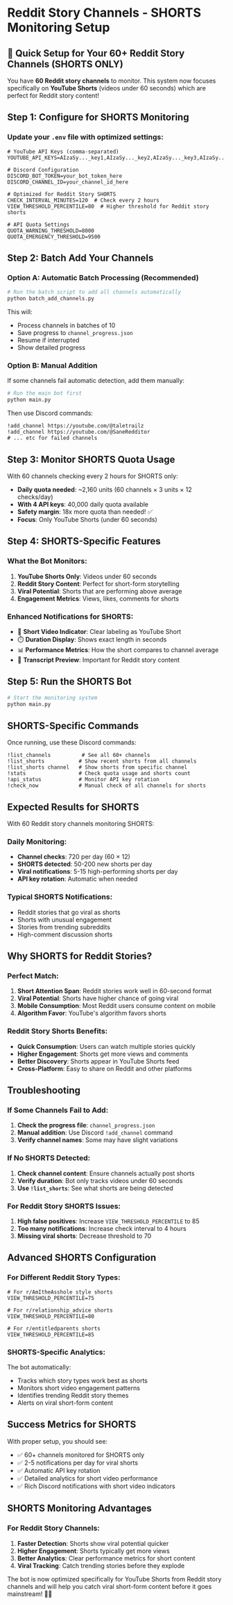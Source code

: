 # Reddit Story Channels - SHORTS Monitoring Setup

## 🎯 Quick Setup for Your 60+ Reddit Story Channels (SHORTS ONLY)

You have **60 Reddit story channels** to monitor. This system now focuses specifically on **YouTube Shorts** (videos under 60 seconds) which are perfect for Reddit story content!

## Step 1: Configure for SHORTS Monitoring

### Update your `.env` file with optimized settings:

```env
# YouTube API Keys (comma-separated)
YOUTUBE_API_KEYS=AIzaSy..._key1,AIzaSy..._key2,AIzaSy..._key3,AIzaSy..._key4

# Discord Configuration
DISCORD_BOT_TOKEN=your_bot_token_here
DISCORD_CHANNEL_ID=your_channel_id_here

# Optimized for Reddit Story SHORTS
CHECK_INTERVAL_MINUTES=120  # Check every 2 hours
VIEW_THRESHOLD_PERCENTILE=80  # Higher threshold for Reddit story shorts

# API Quota Settings
QUOTA_WARNING_THRESHOLD=8000
QUOTA_EMERGENCY_THRESHOLD=9500
```

## Step 2: Batch Add Your Channels

### Option A: Automatic Batch Processing (Recommended)

```bash
# Run the batch script to add all channels automatically
python batch_add_channels.py
```

This will:
- Process channels in batches of 10
- Save progress to `channel_progress.json`
- Resume if interrupted
- Show detailed progress

### Option B: Manual Addition

If some channels fail automatic detection, add them manually:

```bash
# Run the main bot first
python main.py
```

Then use Discord commands:
```
!add_channel https://youtube.com/@taletrailz
!add_channel https://youtube.com/@SaneRedditor
# ... etc for failed channels
```

## Step 3: Monitor SHORTS Quota Usage

With 60 channels checking every 2 hours for SHORTS only:
- **Daily quota needed**: ~2,160 units (60 channels × 3 units × 12 checks/day)
- **With 4 API keys**: 40,000 daily quota available
- **Safety margin**: 18x more quota than needed! ✅
- **Focus**: Only YouTube Shorts (under 60 seconds)

## Step 4: SHORTS-Specific Features

### What the Bot Monitors:

1. **YouTube Shorts Only**: Videos under 60 seconds
2. **Reddit Story Content**: Perfect for short-form storytelling
3. **Viral Potential**: Shorts that are performing above average
4. **Engagement Metrics**: Views, likes, comments for shorts

### Enhanced Notifications for SHORTS:

- 📱 **Short Video Indicator**: Clear labeling as YouTube Short
- ⏱️ **Duration Display**: Shows exact length in seconds
- 📊 **Performance Metrics**: How the short compares to channel average
- 📝 **Transcript Preview**: Important for Reddit story content

## Step 5: Run the SHORTS Bot

```bash
# Start the monitoring system
python main.py
```

## SHORTS-Specific Commands

Once running, use these Discord commands:

```
!list_channels          # See all 60+ channels
!list_shorts           # Show recent shorts from all channels
!list_shorts channel   # Show shorts from specific channel
!stats                 # Check quota usage and shorts count
!api_status            # Monitor API key rotation
!check_now             # Manual check of all channels for shorts
```

## Expected Results for SHORTS

With 60 Reddit story channels monitoring SHORTS:

### Daily Monitoring:
- **Channel checks**: 720 per day (60 × 12)
- **SHORTS detected**: 50-200 new shorts per day
- **Viral notifications**: 5-15 high-performing shorts per day
- **API key rotation**: Automatic when needed

### Typical SHORTS Notifications:
- Reddit stories that go viral as shorts
- Shorts with unusual engagement
- Stories from trending subreddits
- High-comment discussion shorts

## Why SHORTS for Reddit Stories?

### Perfect Match:
1. **Short Attention Span**: Reddit stories work well in 60-second format
2. **Viral Potential**: Shorts have higher chance of going viral
3. **Mobile Consumption**: Most Reddit users consume content on mobile
4. **Algorithm Favor**: YouTube's algorithm favors shorts

### Reddit Story Shorts Benefits:
- **Quick Consumption**: Users can watch multiple stories quickly
- **Higher Engagement**: Shorts get more views and comments
- **Better Discovery**: Shorts appear in YouTube Shorts feed
- **Cross-Platform**: Easy to share on Reddit and other platforms

## Troubleshooting

### If Some Channels Fail to Add:

1. **Check the progress file**: `channel_progress.json`
2. **Manual addition**: Use Discord `!add_channel` command
3. **Verify channel names**: Some may have slight variations

### If No SHORTS Detected:

1. **Check channel content**: Ensure channels actually post shorts
2. **Verify duration**: Bot only tracks videos under 60 seconds
3. **Use `!list_shorts`**: See what shorts are being detected

### For Reddit Story SHORTS Issues:

1. **High false positives**: Increase `VIEW_THRESHOLD_PERCENTILE` to 85
2. **Too many notifications**: Increase check interval to 4 hours
3. **Missing viral shorts**: Decrease threshold to 70

## Advanced SHORTS Configuration

### For Different Reddit Story Types:

```env
# For r/AmItheAsshole style shorts
VIEW_THRESHOLD_PERCENTILE=75

# For r/relationship_advice shorts  
VIEW_THRESHOLD_PERCENTILE=80

# For r/entitledparents shorts
VIEW_THRESHOLD_PERCENTILE=85
```

### SHORTS-Specific Analytics:

The bot automatically:
- Tracks which story types work best as shorts
- Monitors short video engagement patterns
- Identifies trending Reddit story themes
- Alerts on viral short-form content

## Success Metrics for SHORTS

With proper setup, you should see:
- ✅ 60+ channels monitored for SHORTS only
- ✅ 2-5 notifications per day for viral shorts
- ✅ Automatic API key rotation
- ✅ Detailed analytics for short video performance
- ✅ Rich Discord notifications with short video indicators

## SHORTS Monitoring Advantages

### For Reddit Story Channels:
1. **Faster Detection**: Shorts show viral potential quicker
2. **Higher Engagement**: Shorts typically get more views
3. **Better Analytics**: Clear performance metrics for short content
4. **Viral Tracking**: Catch trending stories before they explode

The bot is now optimized specifically for YouTube Shorts from Reddit story channels and will help you catch viral short-form content before it goes mainstream! 🚀📱 
